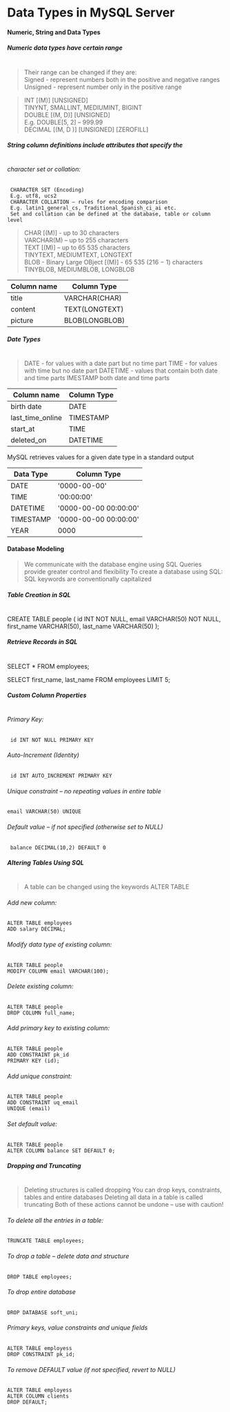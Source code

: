 

# Data Types in MySQL Server
#### Numeric, String and Data Types
##### Numeric data types have certain range
#
>Their range can be changed if they are:  
Signed - represent numbers both in the positive and negative ranges  
Unsigned - represent number only in the positive range


 >INT [(M)] [UNSIGNED]  
 TINYNT, SMALLINT, MEDIUMINT, BIGINT  
 DOUBLE [(M, D)] [UNSIGNED]  
 E.g. DOUBLE[5, 2] – 999.99  
 DECIMAL [(M, D )] [UNSIGNED] [ZEROFILL]


##### String column definitions include attributes that specify the
#
###### character set or collation:
	 CHARACTER SET (Encoding)
	 E.g. utf8, ucs2
	 CHARACTER COLLATION – rules for encoding comparison
	 E.g. latin1_general_cs, Traditional_Spanish_ci_ai etc.
	 Set and collation can be defined at the database, table or column level

 >CHAR [(M)] - up to 30 characters  
 VARCHAR(M) – up to 255 characters  
 TEXT [(M)] – up to 65 535 characters  
 TINYTEXT, MEDIUMTEXT, LONGTEXT  
 BLOB - Binary Large OBject [(M)] - 65 535 (216 − 1) characters  
 TINYBLOB, MEDIUMBLOB, LONGBLOB


|Column name | Column Type|
|---------|------------|
title     |   VARCHAR(CHAR)
content  |    TEXT(LONGTEXT)
picture  |    BLOB(LONGBLOB)

##### Date Types
#
>DATE - 	 for values with a date part but no time part
>TIME -     for values with time but no date part
>DATETIME - values that contain both date and time parts
>IMESTAMP  both date and time parts

|Column name  |     Column Type|
|---------|------------|
|birth date  |      DATE
last_time_online | TIMESTAMP
start_at     |     TIME
deleted_on    |    DATETIME

 MySQL retrieves values for a given date type in a standard output
 
|Data Type|Column Type|
|---------|------------|
|DATE     |    '0000-00-00'|
|TIME     |    '00:00:00'|
|DATETIME |    '0000-00-00 00:00:00'|
|TIMESTAMP |   '0000-00-00 00:00:00'|
|YEAR 	|	  0000|


#### Database Modeling

> We communicate with the database engine using SQL
> Queries provide greater control and flexibility
> To create a database using SQL:
> SQL keywords are conventionally capitalized


##### Table Creation in SQL
#
CREATE TABLE people
(
id INT NOT NULL,
email VARCHAR(50) NOT NULL,
first_name VARCHAR(50),
last_name VARCHAR(50)
);


##### Retrieve Records in SQL
#
SELECT * FROM employees;

SELECT first_name, last_name FROM employees
LIMIT 5;

##### Custom Column Properties
#
###### Primary Key:
     id INT NOT NULL PRIMARY KEY
 
###### Auto-Increment (Identity)
     id INT AUTO_INCREMENT PRIMARY KEY
 
###### Unique constraint – no repeating values in entire table
    email VARCHAR(50) UNIQUE
 
###### Default value – if not specified (otherwise set to NULL)
     balance DECIMAL(10,2) DEFAULT 0

##### Altering Tables Using SQL
#
>A table can be changed using the keywords ALTER TABLE

###### Add new column:
    ALTER TABLE employees
    ADD salary DECIMAL;

###### Modify data type of existing column:
    ALTER TABLE people
    MODIFY COLUMN email VARCHAR(100);

###### Delete existing column:
    ALTER TABLE people
    DROP COLUMN full_name;

###### Add primary key to existing column:
    ALTER TABLE people
    ADD CONSTRAINT pk_id
    PRIMARY KEY (id);

###### Add unique constraint:
    ALTER TABLE people
    ADD CONSTRAINT uq_email
    UNIQUE (email)

###### Set default value:
    ALTER TABLE people
    ALTER COLUMN balance SET DEFAULT 0;

##### Dropping and Truncating
#
> Deleting structures is called dropping
> You can drop keys, constraints, tables and entire databases
> Deleting all data in a table is called truncating
> Both of these actions cannot be undone – use with caution!

###### To delete all the entries in a table:
	TRUNCATE TABLE employees;
	
###### To drop a table – delete data and structure
	DROP TABLE employees;
###### To drop entire database
	DROP DATABASE soft_uni;

###### Primary keys, value constraints and unique fields
    ALTER TABLE employess
    DROP CONSTRAINT pk_id;

###### To remove DEFAULT value (if not specified, revert to NULL)
    ALTER TABLE employess
    ALTER COLUMN clients
    DROP DEFAULT;

